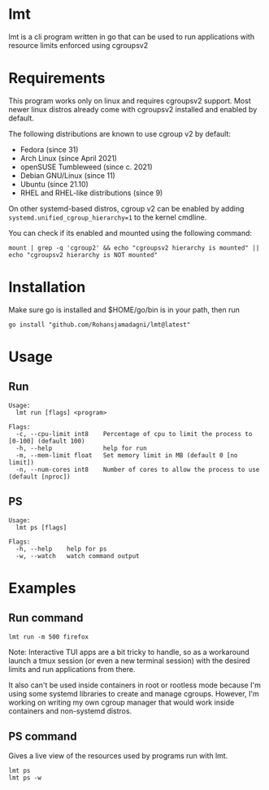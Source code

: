 # lmt
lmt is a cli program written in go that can be used to run applications with resource limits enforced using cgroupsv2 

# Requirements

This program works only on linux and requires cgroupsv2 support. Most newer linux distros already come with cgroupsv2 installed and enabled by default.

The following distributions are known to use cgroup v2 by default:

  - Fedora (since 31)
  - Arch Linux (since April 2021)
  - openSUSE Tumbleweed (since c. 2021)
  - Debian GNU/Linux (since 11)
  - Ubuntu (since 21.10)
  - RHEL and RHEL-like distributions (since 9)

On other systemd-based distros, cgroup v2 can be enabled by adding `systemd.unified_cgroup_hierarchy=1` to the kernel cmdline.

You can check if its enabled and mounted using the following command:
```
mount | grep -q 'cgroup2' && echo "cgroupsv2 hierarchy is mounted" || echo "cgroupsv2 hierarchy is NOT mounted"
```

# Installation
Make sure go is installed and $HOME/go/bin is in your path, then run
```
go install "github.com/Rohansjamadagni/lmt@latest"
```
# Usage

## Run
```
Usage:
  lmt run [flags] <program>

Flags:
  -c, --cpu-limit int8    Percentage of cpu to limit the process to [0-100] (default 100)
  -h, --help              help for run
  -m, --mem-limit float   Set memory limit in MB (default 0 [no limit])
  -n, --num-cores int8    Number of cores to allow the process to use (default [nproc])
```

## PS
``` 
Usage:
  lmt ps [flags]

Flags:
  -h, --help    help for ps
  -w, --watch   watch command output
```

# Examples

## Run command
```
lmt run -m 500 firefox
```
Note: Interactive TUI apps are a bit tricky to handle, so as a workaround launch a tmux session (or even a new terminal session) with the desired limits and run applications from there.

It also can't be used inside containers in root or rootless mode because I'm using some systemd libraries to create and manage cgroups. However, I'm working on writing my own cgroup manager that would work inside containers and non-systemd distros.

## PS command

Gives a live view of the resources used by programs run with lmt.

```
lmt ps
lmt ps -w
```
